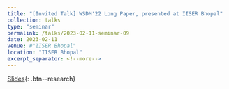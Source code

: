 ```yaml
---
title: "[Invited Talk] WSDM'22 Long Paper, presented at IISER Bhopal"
collection: talks
type: "seminar"
permalink: /talks/2023-02-11-seminar-09
date: 2023-02-11
venue: #"IISER Bhopal"
location: "IISER Bhopal"
excerpt_separator: <!--more-->
---
```


<!--more-->
[Slides](https://docs.google.com/presentation/d/e/2PACX-1vRx9NYdSlseXbC_EF1seA7fOTEI2cWdE3mck0YGtBEygZmHkPkEIy-fS-WRQlQUnP0wn77LjMTn0X9k/pub?start=true&loop=false&delayms=30000){: .btn--research}